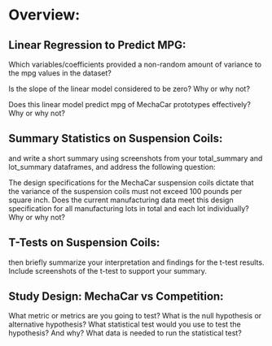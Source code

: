 # Overview:

## Linear Regression to Predict MPG:

Which variables/coefficients provided a non-random amount of variance to the mpg values in the dataset?

Is the slope of the linear model considered to be zero? Why or why not?

Does this linear model predict mpg of MechaCar prototypes effectively? Why or why not?

## Summary Statistics on Suspension Coils:

and write a short summary using screenshots from your total_summary and lot_summary dataframes, and address the following question:

The design specifications for the MechaCar suspension coils dictate that the variance of the suspension coils must not exceed 100 pounds per square inch. Does the current manufacturing data meet this design specification for all manufacturing lots in total and each lot individually? Why or why not?

 ## T-Tests on Suspension Coils:
 
 then briefly summarize your interpretation and findings for the t-test results. Include screenshots of the t-test to support your summary.

## Study Design: MechaCar vs Competition:

What metric or metrics are you going to test?
What is the null hypothesis or alternative hypothesis?
What statistical test would you use to test the hypothesis? And why?
What data is needed to run the statistical test?

